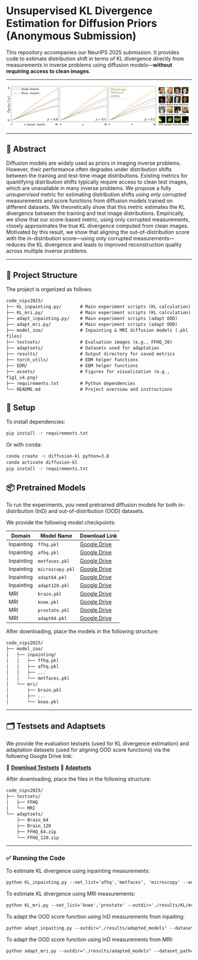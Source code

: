 # Unsupervised KL Divergence Estimation for Diffusion Priors (Anonymous Submission)

This repository accompanies our NeurIPS 2025 submission. It provides code to estimate distribution shift in terms of KL divergence directly from measurements in inverse problems using diffusion models—**without requiring access to clean images**.

---

![KL divergence plot](./assets/fig1_v4.png)

---

## 📝 Abstract

Diffusion models are widely used as priors in imaging inverse problems. However, their performance often degrades under distribution shifts between the training and test-time image distributions. Existing metrics for quantifying distribution shifts typically require access to clean test images, which are unavailable in many inverse problems.
We propose a fully _unsupervised_ metric for estimating distribution shifts using _only_ corrupted measurements and score functions from diffusion models trained on different datasets. We theoretically show that this metric estimates the KL divergence between the training and test image distributions. Empirically, we show that our score-based metric, using only corrupted measurements, closely approximates the true KL divergence computed from clean images. Motivated by this result, we show that aligning the out-of-distribution score with the in-distribution score—using only corrupted measurements—reduces the KL divergence and leads to improved reconstruction quality across multiple inverse problems.

---

## 📁 Project Structure


The project is organized as follows:

```text
code_nips2025/
├── KL_inpainting.py/       # Main experiment scripts (KL calculation)
├── KL_mri.py/              # Main experiment scripts (KL calculation)
├── adapt_inpainting.py/    # Main experiment scripts (adapt OOD)
├── adapt_mri.py/           # Main experiment scripts (adapt OOD)
├── model_zoo/              # Inpainting & MRI diffusion models (.pkl files)
├── testsets/               # Evaluation images (e.g., FFHQ_20)
├── adaptsets/              # Datasets used for adaptation
├── results/                # Output directory for saved metrics
├── torch_utils/            # EDM helper functions
├── EDM/                    # EDM helper functions
├── assets/                 # Figures for visualization (e.g., fig1_v4.png)
├── requirements.txt        # Python dependencies
└── README.md               # Project overview and instructions
```

## 🔧 Setup

To install dependencies:

```bash
pip install -r requirements.txt
```
Or with conda:
```bash
conda create -n diffusion-kl python=3.8
conda activate diffusion-kl
pip install -r requirements.txt
```

## 📦 Pretrained Models

To run the experiments, you need pretrained diffusion models for both in-distribution (InD) and out-of-distribution (OOD) datasets.

We provide the following model checkpoints:

| Domain       | Model Name       | Download Link                                     |
|--------------|------------------|---------------------------------------------------|
| Inpainting   | `ffhq.pkl`       | [Google Drive](https://drive.google.com/drive/folders/1oDmEtW6AUsLeaHQi_6SolmlZ4-kt1KbM?usp=share_link) |
| Inpainting   | `afhq.pkl`       | [Google Drive](https://drive.google.com/drive/folders/1oDmEtW6AUsLeaHQi_6SolmlZ4-kt1KbM?usp=share_link) |
| Inpainting   | `metfaces.pkl`   | [Google Drive](https://drive.google.com/drive/folders/1oDmEtW6AUsLeaHQi_6SolmlZ4-kt1KbM?usp=share_link) |
| Inpainting   | `microscopy.pkl` | [Google Drive](https://drive.google.com/drive/folders/1oDmEtW6AUsLeaHQi_6SolmlZ4-kt1KbM?usp=share_link) |
| Inpainting   | `adapt64.pkl`    | [Google Drive](https://drive.google.com/drive/folders/1oDmEtW6AUsLeaHQi_6SolmlZ4-kt1KbM?usp=share_link) |
| Inpainting   | `adapt128.pkl`   | [Google Drive](https://drive.google.com/drive/folders/1oDmEtW6AUsLeaHQi_6SolmlZ4-kt1KbM?usp=share_link) |
| MRI          | `brain.pkl`      | [Google Drive](https://drive.google.com/drive/folders/1oDmEtW6AUsLeaHQi_6SolmlZ4-kt1KbM?usp=share_link) |
| MRI          | `knee.pkl`       | [Google Drive](https://drive.google.com/drive/folders/1oDmEtW6AUsLeaHQi_6SolmlZ4-kt1KbM?usp=share_link) |
| MRI          | `prostate.pkl`   | [Google Drive](https://drive.google.com/drive/folders/1oDmEtW6AUsLeaHQi_6SolmlZ4-kt1KbM?usp=share_link) |
| MRI          | `adapt64.pkl`    | [Google Drive](https://drive.google.com/drive/folders/1oDmEtW6AUsLeaHQi_6SolmlZ4-kt1KbM?usp=share_link) |

After downloading, place the models in the following structure:
```text
code_nips2025/
├── model_zoo/
│   ├── inpainting/
│   │   ├── ffhq.pkl
│   │   ├── afhq.pkl
│   │   ├── ...
│   │   └── metfaces.pkl
│   └── mri/
│       ├── brain.pkl
│       ├── ...
│       └── knee.pkl
```
---
## 🗂️ Testsets and Adaptsets

We provide the evaluation testsets (used for KL divergence estimation) and adaptation datasets (used for aligning OOD score functions) via the following Google Drive link:

📎 **[Download Testsets](https://drive.google.com/drive/folders/1NKn0dM6P6A240e5xgFVFNvIVBn5OXCze?usp=share_link)**
📎 **[Adaptsets](https://drive.google.com/drive/folders/1THaDKvZozCITe_xS6Fz66zTaZia7izIX?usp=share_link)**

After downloading, place the files in the following structure:
```text
code_nips2025/
├── testsets/
│   ├── FFHQ
│   └── MRI
└── adaptsets/
    ├── Brain_64
    ├── Brain_128
    ├── FFHQ_64.zip
    └── FFHQ_128.zip
```
---
### ✅  **Running the Code**

To estimate KL divergence using inpainting measurements:

```markdown
python KL_inpainting.py --net_list='afhq','metfaces', 'microscopy' --outdir='./results/KL/inpainting' --dataset_path='./testsets/FFHQ/FFHQ_20' --img_size=64 --patch=16 --prob=0.5 --ifnoise=True --meas_noise=0.1
```
To estimate KL divergence using MRI measurements:

```markdown
python KL_mri.py --net_list='knee','prostate' --outdir='./results/KL/mri' --dataset_path='./testsets/MRI/Brain_20' --img_size=320 --acceleration=4 --ifnoise=True --meas_noise=0.1
```
To adapt the OOD score function using InD measurements from inpaiting: 

```markdown
python adapt_inpaiting.py --outdir="./results/adapted_models" --dataset_path='./adaptsets/FFHQ_64.zip' --img_size=64 --inpaint_prob=0.2 --inpaint_patch=16 --transfer='./model_zoo/inpaiting/afhq.pkl'
```

To adapt the OOD score function using InD measurements from MRI: 

```markdown
python adapt_mri.py --outdir="./results/adapted_models" --dataset_path='./adaptsets/Brain_64' --img_size=320 --acceleration=4 --transfer='./model_zoo/mri/prostate.pkl'
```